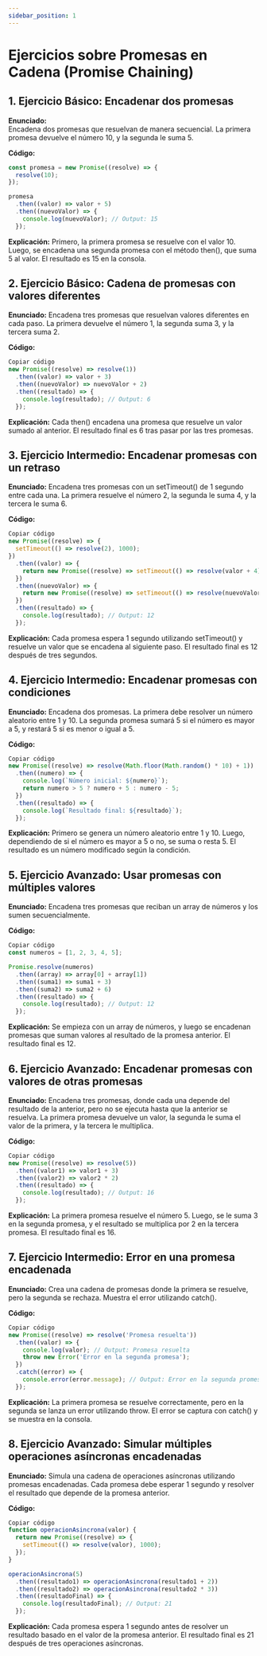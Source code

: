 ```yaml
---
sidebar_position: 1
---
```

# Ejercicios sobre Promesas en Cadena (Promise Chaining)

## 1. Ejercicio Básico: Encadenar dos promesas

**Enunciado:**  
Encadena dos promesas que resuelvan de manera secuencial. La primera promesa devuelve el número 10, y la segunda le suma 5.

**Código:**
```js
const promesa = new Promise((resolve) => {
  resolve(10);
});

promesa
  .then((valor) => valor + 5)
  .then((nuevoValor) => {
    console.log(nuevoValor); // Output: 15
  });
  ```
**Explicación:**
Primero, la primera promesa se resuelve con el valor 10. Luego, se encadena una segunda promesa con el método then(), que suma 5 al valor.
El resultado es 15 en la consola.

## 2. Ejercicio Básico: Cadena de promesas con valores diferentes
**Enunciado:**
Encadena tres promesas que resuelvan valores diferentes en cada paso. La primera devuelve el número 1, la segunda suma 3, y la tercera suma 2.

**Código:**

```js
Copiar código
new Promise((resolve) => resolve(1))
  .then((valor) => valor + 3)
  .then((nuevoValor) => nuevoValor + 2)
  .then((resultado) => {
    console.log(resultado); // Output: 6
  });
  ```
**Explicación:**
Cada then() encadena una promesa que resuelve un valor sumado al anterior.
El resultado final es 6 tras pasar por las tres promesas.

## 3. Ejercicio Intermedio: Encadenar promesas con un retraso
**Enunciado:**
Encadena tres promesas con un setTimeout() de 1 segundo entre cada una. La primera resuelve el número 2, la segunda le suma 4, y la tercera le suma 6.

**Código:**

```js
Copiar código
new Promise((resolve) => {
  setTimeout(() => resolve(2), 1000);
})
  .then((valor) => {
    return new Promise((resolve) => setTimeout(() => resolve(valor + 4), 1000));
  })
  .then((nuevoValor) => {
    return new Promise((resolve) => setTimeout(() => resolve(nuevoValor + 6), 1000));
  })
  .then((resultado) => {
    console.log(resultado); // Output: 12
  });
  ```
**Explicación:**
Cada promesa espera 1 segundo utilizando setTimeout() y resuelve un valor que se encadena al siguiente paso.
El resultado final es 12 después de tres segundos.

## 4. Ejercicio Intermedio: Encadenar promesas con condiciones 

**Enunciado:**
Encadena dos promesas. La primera debe resolver un número aleatorio entre 1 y 10. La segunda promesa sumará 5 si el número es mayor a 5, y restará 5 si es menor o igual a 5.

**Código:**

```js
Copiar código
new Promise((resolve) => resolve(Math.floor(Math.random() * 10) + 1))
  .then((numero) => {
    console.log(`Número inicial: ${numero}`);
    return numero > 5 ? numero + 5 : numero - 5;
  })
  .then((resultado) => {
    console.log(`Resultado final: ${resultado}`);
  });
  ```
**Explicación:**
Primero se genera un número aleatorio entre 1 y 10. Luego, dependiendo de si el número es mayor a 5 o no, se suma o resta 5.
El resultado es un número modificado según la condición.

## 5. Ejercicio Avanzado: Usar promesas con múltiples valores

**Enunciado:**
Encadena tres promesas que reciban un array de números y los sumen secuencialmente.

**Código:**

```js
Copiar código
const numeros = [1, 2, 3, 4, 5];

Promise.resolve(numeros)
  .then((array) => array[0] + array[1])
  .then((suma1) => suma1 + 3)
  .then((suma2) => suma2 + 6)
  .then((resultado) => {
    console.log(resultado); // Output: 12
  });
  ```
**Explicación:**
Se empieza con un array de números, y luego se encadenan promesas que suman valores al resultado de la promesa anterior.
El resultado final es 12.

## 6. Ejercicio Avanzado: Encadenar promesas con valores de otras promesas

**Enunciado:**
Encadena tres promesas, donde cada una depende del resultado de la anterior, pero no se ejecuta hasta que la anterior se resuelva. La primera promesa devuelve un valor, la segunda le suma el valor de la primera, y la tercera le multiplica.

**Código:**

```js
Copiar código
new Promise((resolve) => resolve(5))
  .then((valor1) => valor1 + 3)
  .then((valor2) => valor2 * 2)
  .then((resultado) => {
    console.log(resultado); // Output: 16
  });
  ```
**Explicación:**
La primera promesa resuelve el número 5. Luego, se le suma 3 en la segunda promesa, y el resultado se multiplica por 2 en la tercera promesa.
El resultado final es 16.

## 7. Ejercicio Intermedio: Error en una promesa encadenada

**Enunciado:**
Crea una cadena de promesas donde la primera se resuelve, pero la segunda se rechaza. Muestra el error utilizando catch().

**Código:**

```js
Copiar código
new Promise((resolve) => resolve('Promesa resuelta'))
  .then((valor) => {
    console.log(valor); // Output: Promesa resuelta
    throw new Error('Error en la segunda promesa');
  })
  .catch((error) => {
    console.error(error.message); // Output: Error en la segunda promesa
  });
  ```
**Explicación:**
La primera promesa se resuelve correctamente, pero en la segunda se lanza un error utilizando throw.
El error se captura con catch() y se muestra en la consola.

## 8. Ejercicio Avanzado: Simular múltiples operaciones asíncronas encadenadas

**Enunciado:**
Simula una cadena de operaciones asíncronas utilizando promesas encadenadas. Cada promesa debe esperar 1 segundo y resolver el resultado que depende de la promesa anterior.

**Código:**

```js
Copiar código
function operacionAsincrona(valor) {
  return new Promise((resolve) => {
    setTimeout(() => resolve(valor), 1000);
  });
}

operacionAsincrona(5)
  .then((resultado1) => operacionAsincrona(resultado1 + 2))
  .then((resultado2) => operacionAsincrona(resultado2 * 3))
  .then((resultadoFinal) => {
    console.log(resultadoFinal); // Output: 21
  });
  ```
**Explicación:**
Cada promesa espera 1 segundo antes de resolver un resultado basado en el valor de la promesa anterior.
El resultado final es 21 después de tres operaciones asíncronas.